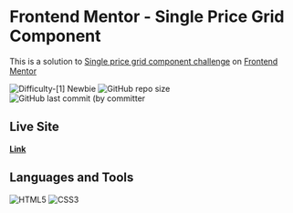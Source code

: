 # 
# Frontend Mentor - Single Price Grid Component
This is a solution 
to [Single price grid component challenge](https://www.frontendmentor.io/challenges/single-price-grid-component-5ce41129d0ff452fec5abbbc)
on [Frontend Mentor](https://www.frontendmentor.io)

![Difficulty-[1] Newbie](<https://img.shields.io/badge/Difficulty-[1] Newbie-20B2AA?style=for-the-badge>)
![GitHub repo size](<https://img.shields.io/github/repo-size/I-antiva-I/SinglePriceGrid?label=Repo size&style=for-the-badge>)
![GitHub last commit (by committer](<https://img.shields.io/github/last-commit/I-antiva-I/SinglePriceGrid?label=Last commit&style=for-the-badge>)

## Live Site
[**Link**](https://i-antiva-i.github.io/SinglePriceGrid)

## Languages and Tools
![HTML5](https://img.shields.io/badge/HTML5-E34F26?style=for-the-badge&logo=html5&logoColor=white)
![CSS3](https://img.shields.io/badge/CSS3-1572B6?style=for-the-badge&logo=css3&logoColor=white)
